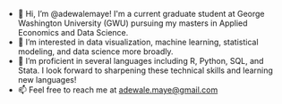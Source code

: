 - 👋 Hi, I’m @adewalemaye! I'm a current graduate student at George Washington University (GWU) pursuing my masters in Applied Economics and Data Science.
- 👀 I’m interested in data visualization, machine learning, statistical modeling, and data science more broadly. 
- 🌱 I’m proficient in several languages including R, Python, SQL, and Stata. I look forward to sharpening these technical skills and learning new languages!
- 📫 Feel free to reach me at adewale.maye@gmail.com

<!---
adewalemaye/adewalemaye is a ✨ special ✨ repository because its `README.md` (this file) appears on your GitHub profile.
You can click the Preview link to take a look at your changes.
--->
